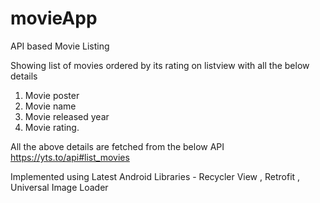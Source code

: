 # movieApp

API based Movie Listing

Showing list of movies ordered by its rating on listview with all the below details
1. Movie poster
2. Movie name
3. Movie released year
4. Movie rating.

All the above details are fetched from the below API
https://yts.to/api#list_movies

Implemented using Latest Android Libraries - Recycler View , Retrofit , Universal Image Loader
